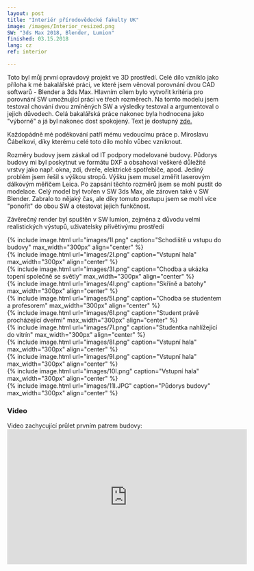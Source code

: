 ```yaml
---
layout: post
title: "Interiér přírodovědecké fakulty UK"
image: /images/Interior_resized.png
SW: "3ds Max 2018, Blender, Lumion"
finished: 03.15.2018
lang: cz
ref: interior

---
```



Toto byl můj první opravdový projekt ve 3D prostředí. Celé dílo vzniklo jako příloha k mé bakalářské práci, ve které jsem věnoval porovnání dvou CAD softwarů - Blender a 3ds Max. Hlavním cílem bylo vytvořit kritéria pro porovnání SW umožnující práci ve třech rozměrech. Na tomto modelu jsem testoval chování dvou zmíněných SW a výsledky testoval a argumentoval o jejich důvodech. Celá bakalářská práce nakonec byla hodnocena jako "výborně" a já byl nakonec dost spokojený. Text je dostupný [zde.](https://is.cuni.cz/webapps/zzp/detail/198733/43429949/?q=%7B%22______searchform___search%22%3A%22mace%5Cu0161ka%22%2C%22______searchform___butsearch%22%3A%22Vyhledat%22%2C%22______facetform___facets___workType%22%3A%5B%22BP%22%5D%2C%22______facetform___facets___faculty%22%3A%5B%2211310%22%5D%2C%22______facetform___facets___defenseYear%22%3A%5B%222018%22%5D%2C%22PNzzpSearchListbasic%22%3A1%7D&lang=cs)<br>

Každopádně mé poděkování patří mému vedoucímu práce p. Miroslavu Čábelkovi, díky kterému celé toto dílo mohlo vůbec vzniknout.<br>

Rozměry budovy jsem záskal od IT podpory modelované budovy. Půdorys budovy mi byl poskytnut ve formátu DXF a obsahoval veškeré důležité vrstvy jako např. okna, zdi, dveře, elektrické spotřebiče, apod. Jediný problém jsem řešil s výškou stropů. Výšku jsem musel změřit laserovým dálkovým měřičem Leica. Po zapsání těchto rozměrů jsem se mohl pustit do modelace. Celý model byl tvořen v SW 3ds Max, ale zároven také v SW Blender. Zabralo to nějaký čas, ale díky tomuto postupu jsem se mohl více "ponořit" do obou SW a otestovat jejich funkčnost. <br>

Závěrečný render byl spuštěn v SW lumion, zejména z důvodu velmi realistických výstupů, uživatelsky přívětivýmu prostředí

{% include image.html url="images/1I.png" caption="Schodiště u vstupu do budovy" max_width="300px" align="center" %}
<br>
{% include image.html url="images/2I.png" caption="Vstupní hala" max_width="300px" align="center" %}
<br>
{% include image.html url="images/3I.png" caption="Chodba a ukázka topení společně se světly" max_width="300px" align="center" %}
<br>
{% include image.html url="images/4I.png" caption="Skříně a batohy" max_width="300px" align="center" %}
<br>
{% include image.html url="images/5I.png" caption="Chodba se studentem a profesorem" max_width="300px" align="center" %}
<br>
{% include image.html url="images/6I.png" caption="Student právě procházející dveřmi" max_width="300px" align="center" %}
<br>
{% include image.html url="images/7I.png" caption="Studentka nahlížející do vitrín" max_width="300px" align="center" %}
<br>
{% include image.html url="images/8I.png" caption="Vstupní hala" max_width="300px" align="center" %}
<br>
{% include image.html url="images/9I.png" caption="Vstupní hala" max_width="300px" align="center" %}
<br>
{% include image.html url="images/10I.png" caption="Vstupní hala" max_width="300px" align="center" %}
<br>
{% include image.html url="images/11I.JPG" caption="Půdorys budovy" max_width="300px" align="center" %}
<br>

<h3> Video </h3>
Video zachycující průlet prvním patrem budovy:

<iframe width="560" height="315" src="https://www.youtube.com/embed/d-2PAjpgR1w" frameborder="0" allow="accelerometer; autoplay; encrypted-media; gyroscope; picture-in-picture" allowfullscreen></iframe>
